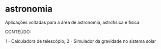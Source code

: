 # astronomia
Aplicações voltadas para a área de astronomia, astrofísica e física

CONTEÚDO:

1 - Calculadora de telescópio;
2 - Simulador da gravidade no sistema solar
